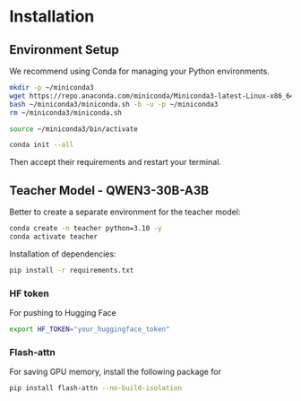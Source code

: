 # Installation
## Environment Setup
We recommend using Conda for managing your Python environments. 
```bash
mkdir -p ~/miniconda3
wget https://repo.anaconda.com/miniconda/Miniconda3-latest-Linux-x86_64.sh -O ~/miniconda3/miniconda.sh
bash ~/miniconda3/miniconda.sh -b -u -p ~/miniconda3
rm ~/miniconda3/miniconda.sh
```
```bash
source ~/miniconda3/bin/activate
```
```bash
conda init --all
```
Then accept their requirements and restart your terminal.
## Teacher Model - QWEN3-30B-A3B
Better to create a separate environment for the teacher model:
```bash
conda create -n teacher python=3.10 -y
conda activate teacher
```
Installation of dependencies:
```bash
pip install -r requirements.txt
```

### HF token
For pushing to Hugging Face
```bash
export HF_TOKEN="your_huggingface_token"
```


### Flash-attn
For saving GPU memory, install the following package for
```bash
pip install flash-attn --no-build-isolation
```